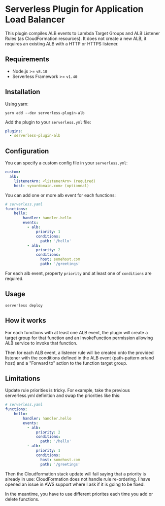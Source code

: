 # Serverless Plugin for Application Load Balancer

This plugin compiles ALB events to Lambda Target Groups and ALB Listener Rules (as CloudFormation resources). 
It does not create a new ALB, it requires an existing ALB with a HTTP or HTTPS listener.

## Requirements

* Node.js >= `v8.10`
* Serverless Framework >= `v1.40`

## Installation

Using yarn:
```
yarn add --dev serverless-plugin-alb
```

Add the plugin to your `serverless.yml` file:
```yaml
plugins:
  - serverless-plugin-alb
```

## Configuration

You can specify a custom config file in your `serverless.yml`:
```yaml
custom:
  alb:
    listenerArn: <listenerArn> (required)
    host: <yourdomain.com> (optionnal)
```

You can add one or more alb event for each functions:
```yaml
# serverless.yaml
functions:
    hello:
        handler: handler.hello
        events:
          - alb:
              priority: 1
              conditions:
                path: '/hello'
          - alb:
              priority: 2
              conditions:
                host: somehost.com
                path: '/greetings'
```
For each alb event, property `priority` and at least one of `conditions` are required.

## Usage

`serverless deploy`

## How it works

For each functions with at least one ALB event, the plugin will create a target group for that function
and an InvokeFunction permission allowing ALB service to invoke that function.

Then for each ALB event, a listener rule will be created onto the provided listener with the conditions defined
in the ALB event (path-pattern or/and host) and a "Forward to" action to the function target group.

## Limitations

Update rule priorities is tricky.
For example, take the previous serverless.yml definition and swap the priorities like this: 

```yaml
# serverless.yaml
functions:
    hello:
        handler: handler.hello
        events:
          - alb:
              priority: 2
              conditions:
                path: '/hello'
          - alb:
              priority: 1
              conditions:
                host: somehost.com
                path: '/greetings'
```
Then the Cloudformation stack update will fail saying that a priority is already in use: CloudFormation does not
handle rule re-ordering. I have opened an issue in AWS support where I ask if it is going to be fixed.

In the meantime, you have to use different priorites each time you add or delete functions. 